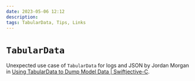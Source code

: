 ```yaml
---
date: 2023-05-06 12:12
description: 
tags: TabularData, Tips, Links
---
```


# `TabularData`

Unexpected use case of `TabularData` for logs and JSON by Jordan Morgan in [Using TabularData to Dump Model Data | Swiftjective-C](https://www.swiftjectivec.com/using-the-tabulardata-framework-to-dump-json-or-csv-data-in-swift/).